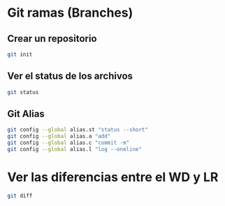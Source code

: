# Git ramas (Branches) 

## Crear un repositorio  

```sh
git init
``` 

## Ver el status de los archivos

```sh
git status
```

## Git Alias 

```sh
git config --global alias.st "status --short" 
git config --global alias.a "add"
git config --global alias.c "commit -m"
git config --global alias.l "log --oneline"
``` 

# Ver las diferencias entre el WD y LR

```sh
git diff
```


